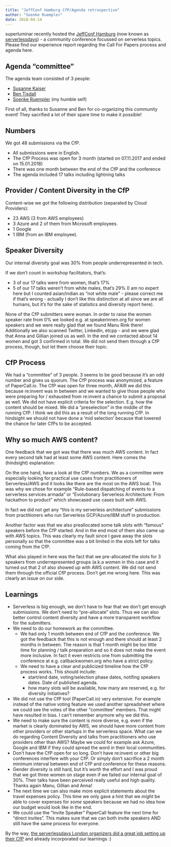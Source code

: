 ```yaml
---
title: "JeffConf Hamburg CfP/Agenda retrospective"
author: "Soenke Ruempler"
date: 2018-04-14
---
```


superluminar recently hosted the [JeffConf Hamburg](https://hamburg.jeffconf.com/) (now known as [serverlessdays](https://serverlessdays.io/)) - a community conference focussed on serverless topics. Please find our experience report regarding the Call For Papers process and agenda here.

## Agenda “committee”
The agenda team consisted of 3 people:

- [Susanne Kaiser](https://twitter.com/suksr)
- [Ben Tisdall](https://twitter.com/btisdall)
- [Soenke Ruempler](https://twitter.com/s0enke]) (my humble self)

First of all, thanks to Susanne and Ben for co-organizing this community event! They sacrified a lot of their spare time to make it possible!

## Numbers

We got 48 submissions via the CfP.

- All submissions were in English.
- The CfP Process was open for 3 month (started on 07.11.2017 and ended on 15.01.2018)
- There was one month between the end of the CfP and the conference
- The agenda included 17 talks including lightning talks

## Provider / Content Diversity in the CfP
Content-wise we got the following distribution (separated by Cloud Providers):
- 23 AWS (3 from AWS employees)
- 3 Azure and 2 of them from Microsoft employees.
- 1 Google
- 1 IBM (from an IBM employee).

## Speaker Diversity

Our internal diversity goal was 30% from people underrepresented in tech.

If we don’t count in workshop facilitators, that’s:
- 3 of our 17 talks were from women, that’s 17%
- 5 of our 17 talks weren’t from white males, that’s 29% (I am no expert here but I counted asian/indian as “not white male” - please correct me if that’s wrong - actually I don’t like this distinction at all since we are all humans, but it’s for the sake of statistics and diversity report here).

None of the CfP submitters were woman. In order to raise the women speaker rate from 0% we looked e.g. at speakerinnen.org for women speakers and we were really glad that we found Manu Rink there! Additionally we also scanned Twitter, LinkedIn, etcpp - and we were glad that Anna and Gillian joined us as well. In the end we contacted about 14 women and got 3 confirmed in total. We did not send them through a CfP process, though, but let them choose their topic.

## CfP Process
We had a “committee” of 3 people. 3 seems to be good because it’s an odd number and gives us quorum.
The CfP process was anonymized, a feature of PaperCall.io.
The CfP was open for three month, AFAIR we did this because re:invent was in between and we wanted to give those people who were preparing for / exhausted from re:invent a chance to submit a proposal as well.
We did not have explicit criteria for the selection. E.g. how the content should be mixed.
We did a “preselection” in the middle of the running CfP. I think we did this as a result of the long running CfP. In hindsight we should not have done a ‘mid selection’ because that lowered the chance for later CfPs to be accepted. 
## Why so much AWS content?

One feedback that we got was that there was much AWS content. In fact every second talk had at least some AWS content. Here comes the (hindsight) explanation:

On the one hand, have a look at the CfP numbers. We as a committee were especially looking for practical use cases from practitioners of Serverless/AWS and it looks like there are the most on the AWS boat. This was why we chose for example “Rule-based dispatching of events to a serverless services armada” or “Evolutionary Serverless Architecture: From hackathon to product” which showcased use cases built with AWS.

In fact we did not get any “this is my serverless architecture” submissions from practitioners who run Serverless GCP/Azure/IBM stuff in production. 

Another factor was that we also preallocated some talk slots with “famous” speakers before the CfP started. And in the end most of them also came up with AWS topics. This was clearly my fault since I gave away the slots personally so that the committee was a bit limited in the slots left for talks coming from the CfP.

What also played in here was the fact that we pre-allocated the slots for 3 speakers from underrepresented groups (a.k.a women in this case and it turned out that 2 of also showed up with AWS content. We did not send them through the official CfP process. Don’t get me wrong here. This was clearly an issue on our side. 

## Learnings
- Serverless is big enough, we don’t have to fear that we don’t get enough submissions. We don’t need to “pre-allocate” slots. Thus we can also better control content diversity and have a more transparent workflow for the submitters.
- We need to do our homework as the committee. 
  - We had only 1 month between end of CfP and the conference. We got the feedback that this is not enough and there should at least 2 months in between. The reason is that 1 month might be too little time for planning / talk preparation and so it does not make the event more inclusive. In fact it even restricts one from submitting the conference at e.g. callbackwomen.org who have a strict policy.
  - We need to have a clear and publicized timeline how the CfP process works. This should include:
     - start/end date, voting/selection phase dates, notifing speakers dates. Date of published agenda.
     - how many slots will be available, how many are reserved, e.g. for diversity initiatives?
- We did not use the CfP tool (PaperCall.io) very extensive. For example instead of the native voting feature we used another spreadsheet where we could see the votes of the other “committee” members. That might have resulted in bias. I can’t remember anymore why we did this. 
- We need to make sure the content is more diverse, e.g. even if the market is clearly dominated by AWS, we should have more content from other providers or other startups in the serverless space. What can we do regarding Content Diversity and talks from practitioners who use providers other than AWS? Maybe we could for example ask Azure, Google and IBM if they could spread the word in their local communities.
- Don’t have the CfP open for so long. Don’t have re:invent or other big conferences interfere with your CfP. Or simply don’t sacrifice a 2 month minimum interval between end of CfP and conference for these reasons.
- Gender diversity is still hard, but it’s worth the effort and I was proud that we got three women on stage even if we failed our internal goal of 30%. Their talks have been perceived really useful and high quality. Thanks again Manu, Gillian and Anna! 
- The next time we can also make more explicit statements about the travel expenses policy. This time we only gave a hint that we *might* be able to cover expenses for *some* speakers because we had no idea how our budget would look like in the end.
- We could use the “Invite Speaker” PaperCall feature the next time for “direct invites”. This makes sure that we can both invite speakers AND still have the same process for everyone.

By the way, [the serverlessdays London organizers did a great job setting up their CfP](https://www.papercall.io/serverlessldn) and already incorporated our learnings :) 

